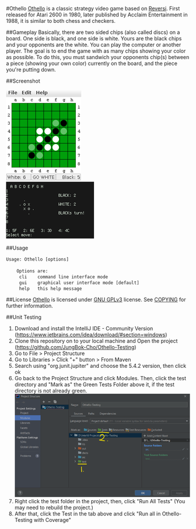 #Othello
[Othello](http://en.wikipedia.org/wiki/Othello_\(video_game\)) is a classic strategy video game based on [Reversi](http://en.wikipedia.org/wiki/Reversi). First released for Atari 2600 in 1980, later published by Acclaim Entertainment in 1988, it is similar to both chess and checkers.
<br>

##Gameplay
Basically, there are two sided chips (also called discs) on a board. One side is black, and one side is white. Yours are the black chips and your opponents are the white. You can play the computer or another player. The goal is to end the game with as many chips showing your color as possible. To do this, you must sandwich your opponents chip(s) between a piece (showing your own color) currently on the board, and the piece you're putting down.

##Screenshot
<br/>

![gui_othello](shots/mid_shot.png)
<br/>
![cli_othello](shots/cli_shot.png)

##Usage

	Usage: Othello [options]

		Options are:
		 cli	command line interface mode
		 gui	graphical user interface mode [default]
		 help	this help message


##License
[Othello](https://github.com/c00kiemon5ter/Othello) is licensed under [GNU GPLv3](http://www.gnu.org/licenses/gpl.txt) license. See [COPYING](https://github.com/c00kiemon5ter/Othello/blob/master/COPYING) for further information.

##Unit Testing
1. Download and install the IntelliJ IDE - Community Version
   (https://www.jetbrains.com/idea/download/#section=windows)
2. Clone this repository on to your local machine and Open the project
   (https://github.com/JungBok-Cho/Othello-Testing)
3. Go to File > Project Structure
4. Go to Libraries > Click "+" button > From Maven
5. Search using "org.junit.jupiter" and choose the 5.4.2 version, then click ok
6. Go back to the Project Structure and click Modules. Then, click the test directory and "Mark as" the Green Tests Folder above it, if the test directory is not already green.
![cli_othello](shots/img.png)
7. Right click the test folder in the project, then, click "Run All Tests"
   (You may need to rebuild the project.)
8. After that, click the Test in the tab above and click "Run all in Othello-Testing with Coverage"  